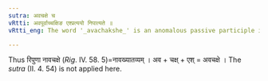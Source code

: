 ```yaml
---
sutra: अवचक्षे च
vRtti: अवपूर्वाच्चक्षिङ एश्प्रत्ययो निपात्यते ॥
vRtti_eng: The word '_avachakshe_' is an anomalous passive participle in the Vedas.

---
```

Thus रिपुणा नावचक्षे (_Rig_. IV. 58. 5)=नावख्यातव्यम् । अव + चक्ष् + एश् = अवचक्षे । The _sutra_ (II. 4. 54) is not applied here.